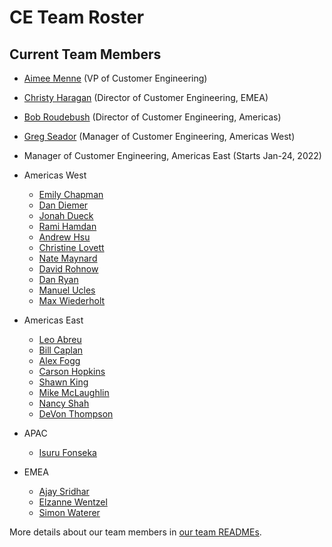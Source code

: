 # CE Team Roster

## Current Team Members

<!-- Alphabetically, by surname. -->

- [Aimee Menne](../../team/index.md#aimee-menne) (VP of Customer Engineering)
- [Christy Haragan](../../team/index.md#christy-haragan) (Director of Customer Engineering, EMEA)
- [Bob Roudebush](../../team/index.md#bob-roudebush) (Director of Customer Engineering, Americas)
- [Greg Seador](../../team/index.md#greg-seador) (Manager of Customer Engineering, Americas West)
- Manager of Customer Engineering, Americas East (Starts Jan-24, 2022)

- Americas West
  - [Emily Chapman](../../team/index.md#emily-chapman)
  - [Dan Diemer](../../team/index.md#dan-diemer)
  - [Jonah Dueck](../../team/index.md#jonah-dueck)
  - [Rami Hamdan](../../team/index.md#rami-hamdan)
  - [Andrew Hsu](../../team/index.md#andrew-hsu)
  - [Christine Lovett](../../team/index.md#christine-lovett)
  - [Nate Maynard](../../team/index.md#nate-maynard)
  - [David Rohnow](../../team/index.md#david-rohnow)
  - [Dan Ryan](../../team/index.md#dan-ryan)
  - [Manuel Ucles](../../team/index.md#manuel-ucles)
  - [Max Wiederholt](../../team/index.md#max-wiederholt)
- Americas East
  - [Leo Abreu](../../team/index.md#leo-abreu)
  - [Bill Caplan](../../team/index.md#bill-caplan)
  - [Alex Fogg](../../team/index.md#alex-fogg)
  - [Carson Hopkins](../../team/index.md#carson-hopkins)
  - [Shawn King](../../team/index.md#shawn-king)
  - [Mike McLaughlin](../../team/index.md#mike-mclaughlin)
  - [Nancy Shah](../../team/index.md#nancy-shah)
  - [DeVon Thompson](../../team/index.md#DeVon-Thompson)
- APAC
  - [Isuru Fonseka](../../team/index.md#isuru-fonseka)
- EMEA
  - [Ajay Sridhar](../../team/index.md#ajay-sridhar)
  - [Elzanne Wentzel](../../team/index.md#elzanne-wentzel)
  - [Simon Waterer](../../team/index.md#simon-waterer)

More details about our team members in [our team READMEs](team/readmes.md).
